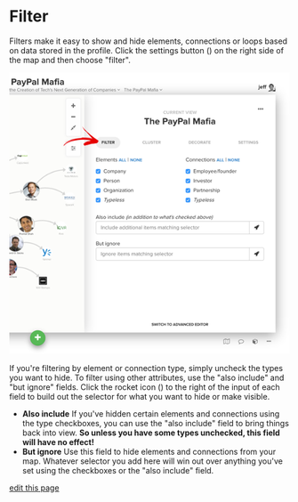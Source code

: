 # Filter

Filters make it easy to show and hide elements, connections or loops based on data stored in the profile. Click the settings button (<i class="fa fa-sliders"></i>) on the right side of the map and then choose "filter".

![filter](../images/filter.png)

If you're filtering by element or connection type, simply uncheck the types you want to hide. To filter using other attributes, use the "also include" and "but ignore" fields. Click the rocket icon (<i class="fa fa-rocket"></i>) to the right of the input of each field to build out the selector for what you want to hide or make visible.

* **Also include** If you've hidden certain elements and connections using the type checkboxes, you can use the "also include" field to bring things back into view. **So unless you have some types unchecked, this field will have no effect!**
* **But ignore** Use this field to hide elements and connections from your map. Whatever selector you add here will win out over anything you've set using the checkboxes or the "also include" field.

<span class="edit-link"><a href="https://github.com/kumu/docs/blob/master/guides/filter.md" target="_blank"><i class="fa fa-github"></i> edit this page</a></span>

